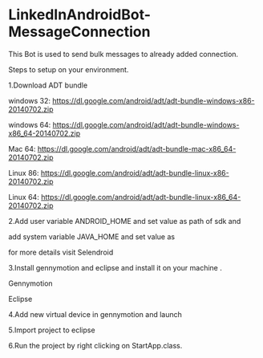 # LinkedInAndroidBot-MessageConnection
This Bot is used to send bulk messages to already added connection. 

Steps to setup on your environment.

1.Download ADT bundle

windows 32: https://dl.google.com/android/adt/adt-bundle-windows-x86-20140702.zip

windows 64: https://dl.google.com/android/adt/adt-bundle-windows-x86_64-20140702.zip

Mac 64: https://dl.google.com/android/adt/adt-bundle-mac-x86_64-20140702.zip

Linux 86: https://dl.google.com/android/adt/adt-bundle-linux-x86-20140702.zip

Linux 64: https://dl.google.com/android/adt/adt-bundle-linux-x86_64-20140702.zip

2.Add user variable ANDROID_HOME and set value as path of sdk and

add system variable JAVA_HOME and set value as

for more details visit Selendroid

3.Install gennymotion and eclipse and install it on your machine .

Gennymotion

Eclipse

4.Add new virtual device in gennymotion and launch

5.Import project to eclipse

6.Run the project by right clicking on StartApp.class.
